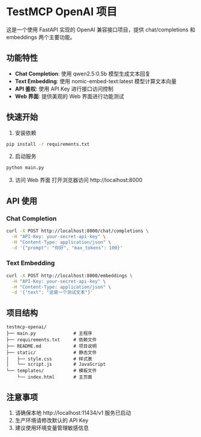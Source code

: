 # TestMCP OpenAI 项目

这是一个使用 FastAPI 实现的 OpenAI 兼容接口项目，提供 chat/completions 和 embeddings 两个主要功能。

## 功能特性

- **Chat Completion**: 使用 qwen2.5:0.5b 模型生成文本回复
- **Text Embedding**: 使用 nomic-embed-text:latest 模型计算文本向量
- **API 鉴权**: 使用 API Key 进行接口访问控制
- **Web 界面**: 提供美观的 Web 界面进行功能测试

## 快速开始

1. 安装依赖
```bash
pip install -r requirements.txt
```

2. 启动服务
```bash
python main.py
```

3. 访问 Web 界面
打开浏览器访问 http://localhost:8000

## API 使用

### Chat Completion
```bash
curl -X POST http://localhost:8000/chat/completions \
  -H "API-Key: your-secret-api-key" \
  -H "Content-Type: application/json" \
  -d '{"prompt": "你好", "max_tokens": 100}'
```

### Text Embedding
```bash
curl -X POST http://localhost:8000/embeddings \
  -H "API-Key: your-secret-api-key" \
  -H "Content-Type: application/json" \
  -d '{"text": "这是一个测试文本"}'
```

## 项目结构
```
testmcp-openai/
├── main.py              # 主程序
├── requirements.txt     # 依赖文件
├── README.md            # 项目说明
├── static/              # 静态文件
│   ├── style.css        # 样式表
│   └── script.js        # JavaScript
└── templates/           # 模板文件
    └── index.html       # 主页面
```

## 注意事项

1. 请确保本地 http://localhost:11434/v1 服务已启动
2. 生产环境请修改默认的 API Key
3. 建议使用环境变量管理敏感信息
